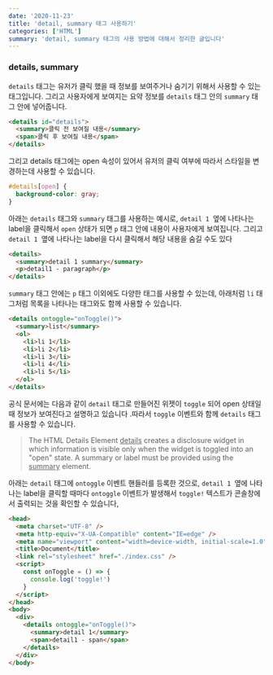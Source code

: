 ```yaml
---
date: '2020-11-23'
title: 'detail, summary 태그 사용하기'
categories: ['HTML']
summary: 'detail, summary 태그의 사용 방법에 대해서 정리한 글입니다'
---
```


### details, summary

`details` 태그는 유저가 클릭 했을 때 정보를 보여주거나 숨기기 위해서 사용할 수 있는 태그입니다. 그리고 사용자에게 보여지는 요약 정보를 `details` 태그 안의 `summary` 태그 안에 넣어줍니다.

```html
<details id="details">
  <summary>클릭 전 보여질 내용</summary>
  <span>클릭 후 보여질 내용</span>
</details>
```

그리고 details 태그에는 open 속성이 있어서 유저의 클릭 여부에 따라서 스타일을 변경하는데 사용할 수 있습니다.

```css
#details[open] {
  background-color: gray;
}
```

아래는 `details` 태그와 `summary` 태그를 사용하는 예시로, `detail 1 `옆에 나타나는 label을 클릭해서 `open` 상태가 되면 `p` 태그 안에 내용이 사용자에게 보여집니다. 그리고 `detail 1 `옆에 나타나는 label을 다시 클릭해서 해당 내용을 숨길 수도 있다

```html
<details>
  <summary>detail 1 summary</summary>
  <p>detail1 - paragraph</p>
</details>
```

`summary` 태그 안에는 `p` 태그 이외에도 다양한 태그를 사용할 수 있는데, 아래처럼 `li` 태그처럼 목록을 나타나는 태그와도 함께 사용할 수 있습니다.

```html
<details ontoggle="onToggle()">
  <summary>list</summary>
  <ol>
    <li>li 1</li>
    <li>li 2</li>
    <li>li 3</li>
    <li>li 4</li>
    <li>li 5</li>
  </ol>
</details>
```

공식 문서에는 다음과 같이 `detail` 태그로 만들어진 위젯이 `toggle` 되어 open 상태일 때 정보가 보여진다고 설명하고 있습니다 .따라서 `toggle` 이벤트와 함께 `details` 태그를 사용할 수 있습니다.

<blockquote>
  The HTML Details Element  <u>details</u> creates a disclosure widget in which information is visible only when the widget is toggled into an "open" state. A summary or label must be provided using the <u>summary</u> element.
</blockquote>

아래는 `detail` 태그에 `ontoggle` 이벤트 핸들러를 등록한 것으로, `detail 1 `옆에 나타나는 label을 클릭할 때마다 `ontoggle` 이벤트가 발생해서 `toggle!` 텍스트가 콘솔창에서 출력되는 것을 확인할 수 있습니다,

```html
<head>
  <meta charset="UTF-8" />
  <meta http-equiv="X-UA-Compatible" content="IE=edge" />
  <meta name="viewport" content="width=device-width, initial-scale=1.0" />
  <title>Document</title>
  <link rel="stylesheet" href="./index.css" />
  <script>
    const onToggle = () => {
      console.log('toggle!')
    }
  </script>
</head>
<body>
  <div>
    <details ontoggle="onToggle()">
      <summary>detail 1</summary>
      <span>detail1 - span</span>
    </details>
  </div>
</body>
```
